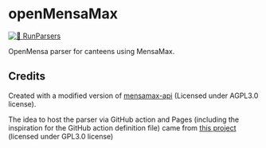 # openMensaMax
[![🔁 RunParsers](https://github.com/MaxEtMoritz/openMensaMax/actions/workflows/updateFeed.yml/badge.svg)](https://github.com/MaxEtMoritz/openMensaMax/actions/workflows/updateFeed.yml)

OpenMensa parser for canteens using MensaMax.

## Credits
Created with a modified version of [mensamax-api](https://github.com/philippdormann/mensamax-api) (Licensed under AGPL3.0 license).

The idea to host the parser via GitHub action and Pages (including the inspiration for the GitHub action definition file) came from [this project](https://github.com/cvzi/mensa) (licensed under GPL3.0 license)